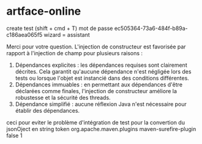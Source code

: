 # artface-online
create test (shift + cmd + T)
mot de passe
ec505364-73a6-484f-b89a-c186aea065f5
wizard = assistant

Merci pour votre question. L'injection de constructeur est favorisée par rapport à l'injection de champ pour plusieurs raisons :
1. Dépendances explicites : les dépendances requises sont clairement décrites. Cela garantit qu'aucune dépendance n'est négligée lors des tests ou lorsque l'objet est instancié dans des conditions différentes.
2. Dépendances immuables : en permettant aux dépendances d'être déclarées comme finales, l'injection de constructeur améliore la robustesse et la sécurité des threads.
3. Dépendance simplifié : aucune réflexion Java n'est nécessaire pour établir des dépendances.

 <plugin> ceci pour eviter le problème d'intégration de test pour la convertion  du jsonOject en string token
                <!--                Prevent test cases errors during Maven building in CI-->
                <groupId>org.apache.maven.plugins</groupId>
                <artifactId>maven-surefire-plugin</artifactId>
                <configuration>
                    <reuseForks>false</reuseForks>
                    <forkCount>1</forkCount>
                </configuration>
</plugin> 